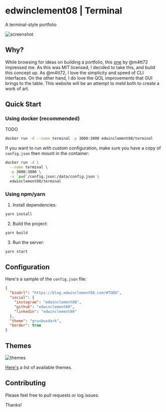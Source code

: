 # edwinclement08 | Terminal

A terminal-style portfolio

![screenshot](/docs/screenshot.png)

## Why?

While browsing for ideas on building a portfolio, this [one](https://github.com/m4tt72/terminal) by @m4tt72 impressed me.
As this was MIT licensed, I decided to take this, and build this concept up.
As @m4tt72, I love the simplicity and speed of CLI interfaces. On the other hand, I do love the QOL improvements that GUI brings to the table.
This website will be an attempt to meld both to create a work of art.

## Quick Start

### Using docker (recommended)

TODO

```bash
docker run -d --name terminal -p 3000:3000 edwinclement08/terminal
```

If you want to run with custom configuration, make sure you have a copy of `config.json` then mount in the container:

```bash
docker run -d \
  --name terminal \
  -p 3000:3000 \
  -v `pwd`/config.json:/data/config.json \
  edwinclement08/terminal
```

### Using npm/yarn

1. Install dependencies:

```bash
yarn install
```

2. Build the project:

```bash
yarn build
```

3. Run the server:

```bash
yarn start
```

## Configuration

Here's a sample of the `config.json` file:

```json
{
  "bioUrl": "https://blog.edwinclement08.com/#TODO",
  "social": {
    "instagram": "edwinclement08",
    "github": "edwinclement08",
    "linkedin": "edwinclement08"
  },
  "theme": "gruvboxdark",
  "border": true
}

```

## Themes

![themes](/docs/screenshot.gif)

[Here's](/docs/themes) a list of available themes.


## Contributing

Please feel free to pull requests or log issues.

Thanks!
